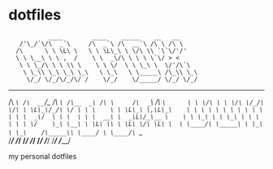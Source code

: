 # dotfiles


               ____        ____    _____    __   __                   
       /'\_/`\/\  _`\     /\  _`\ /\  __`\ /\ \ /\ \                  
      /\      \ \ \L\ \   \ \ \L\_\ \ \/\ \\ `\`\/'/'                 
      \ \ \__\ \ \ ,  /    \ \  _\/\ \ \ \ \`\/ > <                   
       \ \ \_/\ \ \ \\ \    \ \ \/  \ \ \_\ \  \/'/\`\                
        \ \_\\ \_\ \_\ \_\   \ \_\   \ \_____\ /\_\\ \_\              
         \/_/ \/_/\/_/\/ /    \/_/    \/_____/ \/_/ \/_/              
                                                                      
                                                                      
 ____    _____   ______  ____    ______   __       ____    ____       
/\  _`\ /\  __`\/\__  _\/\  _`\ /\__  _\ /\ \     /\  _`\ /\  _`\     
\ \ \/\ \ \ \/\ \/_/\ \/\ \ \L\_\/_/\ \/ \ \ \    \ \ \L\_\ \,\L\_\   
 \ \ \ \ \ \ \ \ \ \ \ \ \ \  _\/  \ \ \  \ \ \  __\ \  _\L\/_\__ \   
  \ \ \_\ \ \ \_\ \ \ \ \ \ \ \/    \_\ \__\ \ \L\ \\ \ \L\ \/\ \L\ \ 
   \ \____/\ \_____\ \ \_\ \ \_\    /\_____\\ \____/ \ \____/\ `\____\
    \/___/  \/_____/  \/_/  \/_/    \/_____/ \/___/   \/___/  \/_____/
                                                                      
                                                                      


my personal dotfiles 
